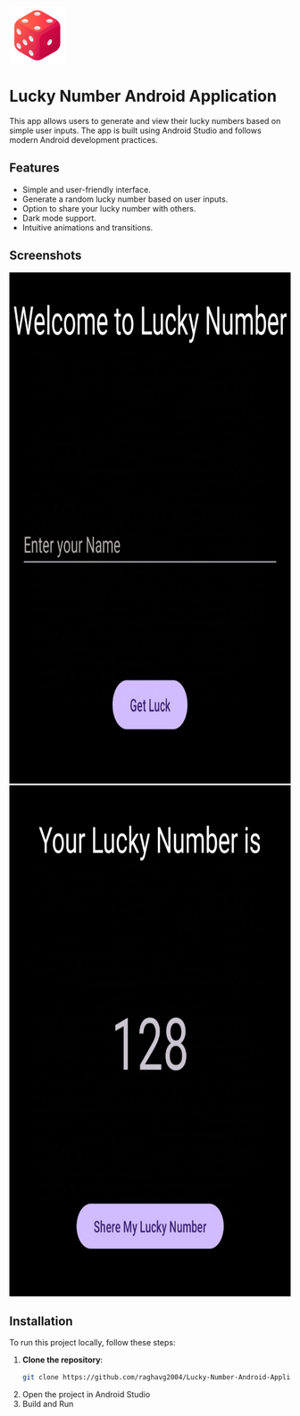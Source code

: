 <img src="app/src/main/res/drawable/dice.png" alt="App Icon" width="100" height="100">

# Lucky Number Android Application

This app allows users to generate and view their lucky numbers based on simple user inputs. The app is built using Android Studio and follows modern Android development practices.

## Features

- Simple and user-friendly interface.
- Generate a random lucky number based on user inputs.
- Option to share your lucky number with others.
- Dark mode support.
- Intuitive animations and transitions.

## Screenshots
<img src="app/src/main/res/drawable/img1.png" alt="App Icon" width="864" height="916">

<img src="app/src/main/res/drawable/img2.png" alt="App Icon" width="864" height="916">

## Installation

To run this project locally, follow these steps:

1. **Clone the repository**:
   ```bash
   git clone https://github.com/raghavg2004/Lucky-Number-Android-Application.git
   ```
2. Open the project in Android Studio
3. Build and Run
